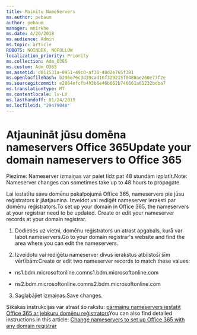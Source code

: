 ```yaml
---
title: Mainītu NameServers
ms.author: pebaum
author: pebaum
manager: mnirkhe
ms.date: 4/20/2018
ms.audience: Admin
ms.topic: article
ROBOTS: NOINDEX, NOFOLLOW
localization_priority: Priority
ms.collection: Adm_O365
ms.custom: Adm_O365
ms.assetid: d011531a-0951-49c0-af30-40d2e765f381
ms.openlocfilehash: b296e76c3d39cad16f329215f0480ae260e77f2e
ms.sourcegitcommit: e2864efcfb493b6e46b662b746661a61232bdba7
ms.translationtype: MT
ms.contentlocale: lv-LV
ms.lasthandoff: 01/24/2019
ms.locfileid: "29479048"
---
```

# <a name="update-your-domain-nameservers-to-office-365"></a><span data-ttu-id="51485-102">Atjaunināt jūsu domēna nameservers Office 365</span><span class="sxs-lookup"><span data-stu-id="51485-102">Update your domain nameservers to Office 365</span></span>

<span data-ttu-id="51485-103">Piezīme: Nameserver izmaiņas var paiet līdz pat 48 stundām izplatīt.</span><span class="sxs-lookup"><span data-stu-id="51485-103">Note: Nameserver changes can sometimes take up to 48 hours to propagate.</span></span>
  
<span data-ttu-id="51485-p101">Lai iestatītu savu domēnu pakalpojumā Office 365, nameservers pie jūsu reģistrators ir jāatjaunina. Izveidot vai rediģēt nameserver ieraksti par domēnu reģistrators.</span><span class="sxs-lookup"><span data-stu-id="51485-p101">To set up your domain in Office 365, the nameservers at your registrar need to be updated. Create or edit your nameserver records at your domain registrar.</span></span>
  
1. <span data-ttu-id="51485-106">Dodieties uz vietni, domēnu reģistrators un atrast apgabals, kurā var labot nameservers.</span><span class="sxs-lookup"><span data-stu-id="51485-106">Go to your domain registrar's website and find the area where you can edit the nameservers.</span></span>
    
2. <span data-ttu-id="51485-107">Izveidotu vai rediģētu nameserver divus ierakstus atbilstoši šīm vērtībām:</span><span class="sxs-lookup"><span data-stu-id="51485-107">Create or edit two nameserver records to match these values:</span></span>
    
  - <span data-ttu-id="51485-108">ns1.bdm.microsoftonline.com</span><span class="sxs-lookup"><span data-stu-id="51485-108">ns1.bdm.microsoftonline.com</span></span>
    
  - <span data-ttu-id="51485-109">ns2.bdm.microsoftonline.com</span><span class="sxs-lookup"><span data-stu-id="51485-109">ns2.bdm.microsoftonline.com</span></span>
    
3. <span data-ttu-id="51485-110">Saglabājiet izmaiņas.</span><span class="sxs-lookup"><span data-stu-id="51485-110">Save changes.</span></span>
    
<span data-ttu-id="51485-111">Sīkākas instrukcijas var atrast šo rakstu: [pārmaiņu nameservers iestatīt Office 365 ar jebkuru domēnu reģistrators](https://support.office.com/article/https://support.office.com/en-us/article/Change-nameservers-at-any-domain-registrar-to-set-up-Office-365-a8b487a9-2a45-4581-9dc4-5d28a47010a2.aspx)</span><span class="sxs-lookup"><span data-stu-id="51485-111">You can also find detailed instructions in this article: [Change nameservers to set up Office 365 with any domain registrar](https://support.office.com/article/https://support.office.com/en-us/article/Change-nameservers-at-any-domain-registrar-to-set-up-Office-365-a8b487a9-2a45-4581-9dc4-5d28a47010a2.aspx)</span></span>
  

